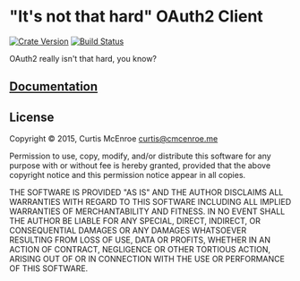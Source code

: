 # "It's not that hard" OAuth2 Client

[![Crate Version][crate-badge]][crate]
[![Build Status][travis-badge]][travis]

[crate-badge]: https://img.shields.io/crates/v/inth-oauth2.svg
[crate]: https://crates.io/crates/inth-oauth2
[travis-badge]: https://img.shields.io/travis/programble/inth-oauth2/master.svg
[travis]: https://travis-ci.org/programble/inth-oauth2

OAuth2 really isn't that hard, you know?

## [Documentation][docs]

[docs]: https://docs.rs/crate/inth-oauth2

## License

Copyright © 2015, Curtis McEnroe <curtis@cmcenroe.me>

Permission to use, copy, modify, and/or distribute this software for any
purpose with or without fee is hereby granted, provided that the above
copyright notice and this permission notice appear in all copies.

THE SOFTWARE IS PROVIDED "AS IS" AND THE AUTHOR DISCLAIMS ALL WARRANTIES
WITH REGARD TO THIS SOFTWARE INCLUDING ALL IMPLIED WARRANTIES OF
MERCHANTABILITY AND FITNESS. IN NO EVENT SHALL THE AUTHOR BE LIABLE FOR
ANY SPECIAL, DIRECT, INDIRECT, OR CONSEQUENTIAL DAMAGES OR ANY DAMAGES
WHATSOEVER RESULTING FROM LOSS OF USE, DATA OR PROFITS, WHETHER IN AN
ACTION OF CONTRACT, NEGLIGENCE OR OTHER TORTIOUS ACTION, ARISING OUT OF
OR IN CONNECTION WITH THE USE OR PERFORMANCE OF THIS SOFTWARE.
